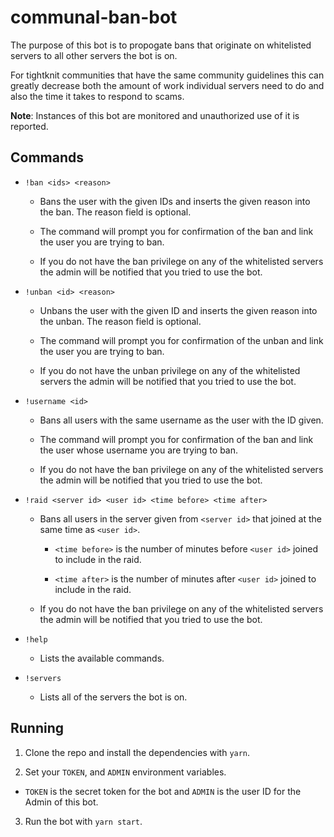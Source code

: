 # communal-ban-bot

The purpose of this bot is to propogate bans that originate on whitelisted servers to all other servers the bot is on.

For tightknit communities that have the same community guidelines this can greatly decrease both the amount of work individual servers need to do and also the time it takes to respond to scams.

**Note**: Instances of this bot are monitored and unauthorized use of it is reported.

## Commands

- `!ban <ids> <reason>`

  - Bans the user with the given IDs and inserts the given reason into the ban. The reason field is optional.

  - The command will prompt you for confirmation of the ban and link the user you are trying to ban.

  - If you do not have the ban privilege on any of the whitelisted servers the admin will be notified that you tried to use the bot.

- `!unban <id> <reason>`

  - Unbans the user with the given ID and inserts the given reason into the unban. The reason field is optional.

  - The command will prompt you for confirmation of the unban and link the user you are trying to ban.

  - If you do not have the unban privilege on any of the whitelisted servers the admin will be notified that you tried to use the bot.

- `!username <id>`

  - Bans all users with the same username as the user with the ID given.

  - The command will prompt you for confirmation of the ban and link the user whose username you are trying to ban.

  - If you do not have the ban privilege on any of the whitelisted servers the admin will be notified that you tried to use the bot.

- `!raid <server id> <user id> <time before> <time after>`

  - Bans all users in the server given from `<server id>` that joined at the same time as `<user id>`.

    - `<time before>` is the number of minutes before `<user id>` joined to include in the raid.

    - `<time after>` is the number of minutes after `<user id>` joined to include in the raid.

  - If you do not have the ban privilege on any of the whitelisted servers the admin will be notified that you tried to use the bot.

- `!help`

  - Lists the available commands.

- `!servers`

  - Lists all of the servers the bot is on.

## Running

1. Clone the repo and install the dependencies with `yarn`.

2. Set your `TOKEN`, and `ADMIN` environment variables.

- `TOKEN` is the secret token for the bot and `ADMIN` is the user ID for the Admin of this bot.

3. Run the bot with `yarn start`.
